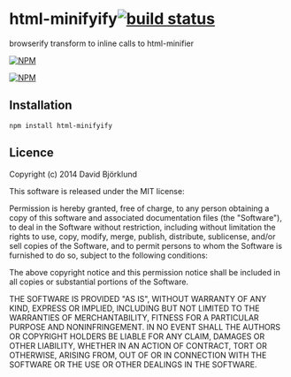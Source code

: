 # html-minifyify[![build status](https://secure.travis-ci.org/kesla/html-minifyify.png)](http://travis-ci.org/kesla/html-minifyify)

browserify transform to inline calls to html-minifier

[![NPM](https://nodei.co/npm/html-minifyify.png?downloads&stars)](https://nodei.co/npm/html-minifyify/)

[![NPM](https://nodei.co/npm-dl/html-minifyify.png)](https://nodei.co/npm/html-minifyify/)

## Installation

```
npm install html-minifyify
```

## Licence

Copyright (c) 2014 David Björklund

This software is released under the MIT license:

Permission is hereby granted, free of charge, to any person obtaining a copy
of this software and associated documentation files (the "Software"), to deal
in the Software without restriction, including without limitation the rights
to use, copy, modify, merge, publish, distribute, sublicense, and/or sell
copies of the Software, and to permit persons to whom the Software is
furnished to do so, subject to the following conditions:

The above copyright notice and this permission notice shall be included in
all copies or substantial portions of the Software.

THE SOFTWARE IS PROVIDED "AS IS", WITHOUT WARRANTY OF ANY KIND, EXPRESS OR
IMPLIED, INCLUDING BUT NOT LIMITED TO THE WARRANTIES OF MERCHANTABILITY,
FITNESS FOR A PARTICULAR PURPOSE AND NONINFRINGEMENT. IN NO EVENT SHALL THE
AUTHORS OR COPYRIGHT HOLDERS BE LIABLE FOR ANY CLAIM, DAMAGES OR OTHER
LIABILITY, WHETHER IN AN ACTION OF CONTRACT, TORT OR OTHERWISE, ARISING FROM,
OUT OF OR IN CONNECTION WITH THE SOFTWARE OR THE USE OR OTHER DEALINGS IN
THE SOFTWARE.
